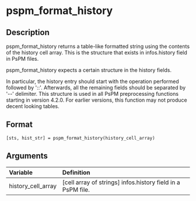 # pspm_format_history
## Description
pspm_format_history returns a table-like formatted string using the contents of the history cell array. This is the structure that exists in infos.history field in PsPM files.

pspm_format_history expects a certain structure in the history fields.

In particular, the history entry should start with the operation performed followed by '::'. Afterwards, all the remaining fields should be separated by '--' delimiter. This structure is used in all PsPM preprocessing functions starting in version 4.2.0. For earlier versions, this function may not produce decent looking tables.

## Format
`[sts, hist_str] = pspm_format_history(history_cell_array)`

## Arguments
| Variable | Definition |
|:--|:--|
| history_cell_array | [cell array of strings] infos.history field in a PsPM file. |

